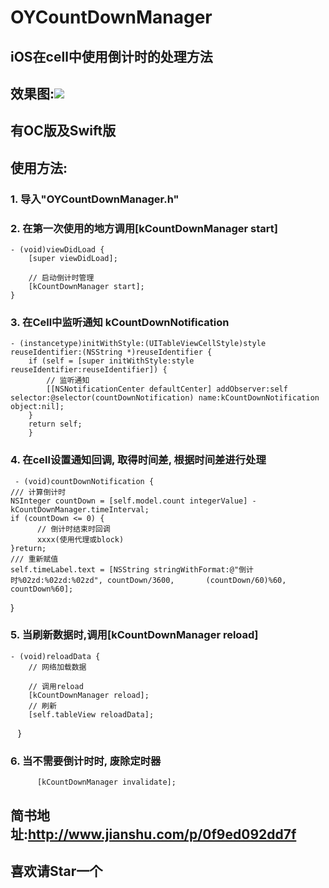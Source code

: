 # OYCountDownManager
## iOS在cell中使用倒计时的处理方法
## 效果图:![](https://github.com/herobin22/OYCountDownManager/raw/master/Untitled.gif) 
## 有OC版及Swift版
## 使用方法: 
### 1. 导入"OYCountDownManager.h"
### 2. 在第一次使用的地方调用[kCountDownManager start]
    - (void)viewDidLoad {
        [super viewDidLoad];
    
        // 启动倒计时管理
        [kCountDownManager start];
    }
### 3. 在Cell中监听通知 kCountDownNotification
```
- (instancetype)initWithStyle:(UITableViewCellStyle)style reuseIdentifier:(NSString *)reuseIdentifier {
    if (self = [super initWithStyle:style reuseIdentifier:reuseIdentifier]) {
        // 监听通知
        [[NSNotificationCenter defaultCenter] addObserver:self selector:@selector(countDownNotification) name:kCountDownNotification object:nil];
    }
    return self;
    }
```
### 4. 在cell设置通知回调, 取得时间差, 根据时间差进行处理
     - (void)countDownNotification {
    /// 计算倒计时
    NSInteger countDown = [self.model.count integerValue] - kCountDownManager.timeInterval;
    if (countDown <= 0) {
          // 倒计时结束时回调
          xxxx(使用代理或block)
    }return;
    /// 重新赋值
    self.timeLabel.text = [NSString stringWithFormat:@"倒计时%02zd:%02zd:%02zd", countDown/3600,       (countDown/60)%60, countDown%60];
}
### 5. 当刷新数据时,调用[kCountDownManager reload]
    - (void)reloadData {
        // 网络加载数据
    
        // 调用reload
        [kCountDownManager reload];
        // 刷新
        [self.tableView reloadData];
    }
### 6. 当不需要倒计时时, 废除定时器
```
      [kCountDownManager invalidate];
```


## 简书地址:http://www.jianshu.com/p/0f9ed092dd7f
## 喜欢请Star一个
